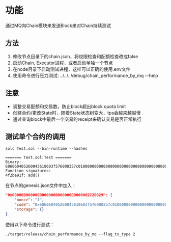 # 功能

通过MQ向Chain模块来发送Block来对Chain持续测试

## 方法

1. 修改节点目录下的chain.json，将权限检查和配额检查改成false
2. 启动Chain, Executor进程，或者启动单独一个节点
3. 在node目录下启动测试进程，这样可以正确的使用.env文件
4. 使用命令进行压力测试: ../../../debug/chain_performance_by_mq --help

## 注意

* 调整交易配额和交易数，防止block超出block quota limit
* 创建合约/更改State时，随着State状态树变大，tps会越来越越慢
* 通过查询block中最后一个交易的receipt来确认交易是否正常执行

## 测试单个合约的调用

```shell
solc Test.sol --bin-runtime --hashes

======= Test.sol:Test =======
Binary:
606060405260043610603f576000357c0100000000000000000000000000000000000000000000000000000000900463ffffffff1680634f2be91f146044575b600080fd5b3415604e57600080fd5b60546056565b005b6001600054016000819055505600a165627a7a723058207085dc709915ad41cb41e400b83bd863a24143dfb48c10bc007a07b3a7c160cd0029
Function signatures:
4f2be91f: add()
```

在节点的genesis.json文件中加入：

```json
"0x0000000000000000000000000000000082720029": {
    "nonce": "1",
    "code": "0x606060405260043610603f576000357c0100000000000000000000000000000000000000000000000000000000900463ffffffff1680634f2be91f146044575b600080fd5b3415604e57600080fd5b60546056565b005b6001600054016000819055505600a165627a7a723058207085dc709915ad41cb41e400b83bd863a24143dfb48c10bc007a07b3a7c160cd0029",
    "storage": {}
}
```

使用以下命令进行测试：

```shell
./target/release/chain_performance_by_mq --flag_tx_type 2
```
